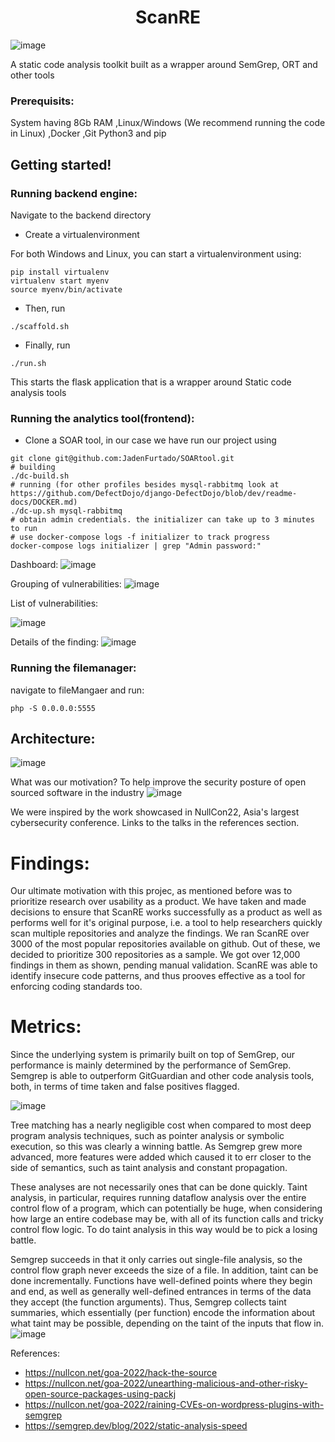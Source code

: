 <h1 align="center">ScanRE</h1>

![image](https://user-images.githubusercontent.com/52862591/234078731-eeb0144e-e945-435c-a865-e8e724d5d32b.png)

A static code analysis toolkit built as a wrapper around SemGrep, ORT and other tools

### Prerequisits:
System having 8Gb RAM
,Linux/Windows (We recommend running the code in Linux)
,Docker
,Git
Python3 and pip

## Getting started!

### Running backend engine:
Navigate to the backend directory

- Create a virtualenvironment

For both Windows and Linux, you can start a virtualenvironment using: 
```
pip install virtualenv
virtualenv start myenv
source myenv/bin/activate
```

- Then, run 
```
./scaffold.sh
```
- Finally, run 
```
./run.sh
```

This starts the flask application that is a wrapper around Static code analysis tools

### Running the analytics tool(frontend):

- Clone a SOAR tool, in our case we have run our project using 
```
git clone git@github.com:JadenFurtado/SOARtool.git
# building
./dc-build.sh
# running (for other profiles besides mysql-rabbitmq look at https://github.com/DefectDojo/django-DefectDojo/blob/dev/readme-docs/DOCKER.md)
./dc-up.sh mysql-rabbitmq
# obtain admin credentials. the initializer can take up to 3 minutes to run
# use docker-compose logs -f initializer to track progress
docker-compose logs initializer | grep "Admin password:"
```
Dashboard:
![image](https://user-images.githubusercontent.com/52862591/234080979-0d4e7c8c-6627-437c-b375-f9b6e7752b73.png)

Grouping of vulnerabilities:
![image](https://user-images.githubusercontent.com/52862591/234081193-cd745d99-25c0-4d6d-95c7-c136e4448dda.png)

List of vulnerabilities:

![image](https://user-images.githubusercontent.com/52862591/234081368-c22ec05e-2e1e-420c-9675-e9823f007265.png)

Details of the finding:
![image](https://user-images.githubusercontent.com/52862591/234084081-7ab67248-5b01-4498-b8c6-d51ffd444153.png)


### Running the filemanager:

navigate to fileMangaer and run:
```
php -S 0.0.0.0:5555
```
## Architecture:

![image](https://user-images.githubusercontent.com/52862591/234079664-1aa1abee-299b-4b78-bbee-e027da26119a.png)

What was our motivation?
To help improve the security posture of open sourced software in the industry
![image](https://user-images.githubusercontent.com/52862591/234079995-43c5a83b-a1cc-420b-838c-1f0e86343d93.png)

We were inspired by the work showcased in NullCon22, Asia's largest cybersecurity conference. Links to the talks in the references section.

# Findings:
Our ultimate motivation with this projec, as mentioned before was to prioritize research over usability as a product. We have taken and made decisions to ensure that ScanRE works successfully as a product as well as performs well for it's original purpose, i.e. a tool to help researchers quickly scan multiple repositories and analyze the findings. We ran ScanRE over 3000 of the most popular repositories available on github. Out of these, we decided to prioritize 300 repositories as a sample. We got over 12,000 findings in them as shown, pending manual validation. ScanRE was able to identify insecure code patterns, and thus prooves effective as a tool for enforcing coding standards too. 

# Metrics:
Since the underlying system is primarily built on top of SemGrep, our performance is mainly determined by the performance of SemGrep. Semgrep is able to outperform GitGuardian and other code analysis tools, both, in terms of time taken and false positives flagged.

![image](https://user-images.githubusercontent.com/52862591/234083312-6bc6cec7-0312-45ef-ab36-a55b3f381efd.png)

Tree matching has a nearly negligible cost when compared to most deep program analysis techniques, such as pointer analysis or symbolic execution, so this was clearly a winning battle. As Semgrep grew more advanced, more features were added which caused it to err closer to the side of semantics, such as taint analysis and constant propagation.

These analyses are not necessarily ones that can be done quickly. Taint analysis, in particular, requires running dataflow analysis over the entire control flow of a program, which can potentially be huge, when considering how large an entire codebase may be, with all of its function calls and tricky control flow logic. To do taint analysis in this way would be to pick a losing battle.

Semgrep succeeds in that it only carries out single-file analysis, so the control flow graph never exceeds the size of a file. In addition, taint can be done incrementally. Functions have well-defined points where they begin and end, as well as generally well-defined entrances in terms of the data they accept (the function arguments). Thus, Semgrep collects taint summaries, which essentially (per function) encode the information about what taint may be possible, depending on the taint of the inputs that flow in.
![image](https://user-images.githubusercontent.com/52862591/234083232-4af327b3-5f37-4611-af16-237a73a128d6.png)

References:

* https://nullcon.net/goa-2022/hack-the-source
* https://nullcon.net/goa-2022/unearthing-malicious-and-other-risky-open-source-packages-using-packj
* https://nullcon.net/goa-2022/raining-CVEs-on-wordpress-plugins-with-semgrep
* https://semgrep.dev/blog/2022/static-analysis-speed
